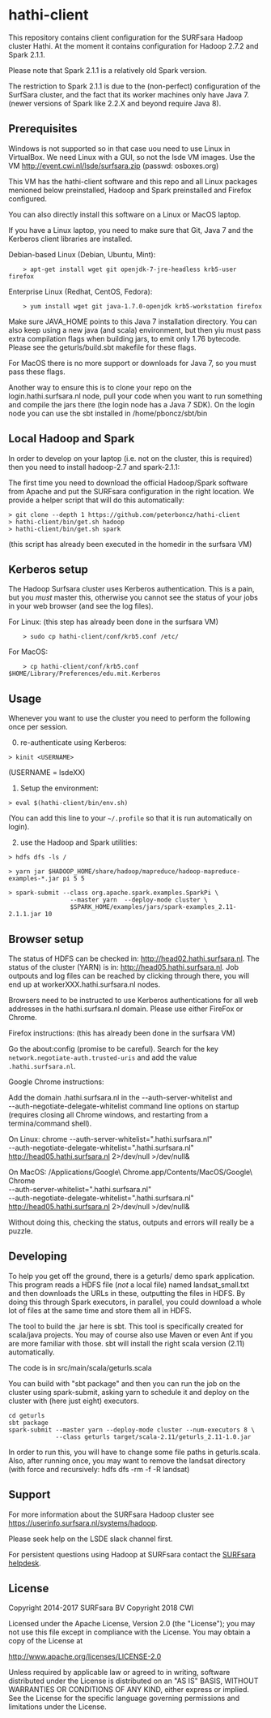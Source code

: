 hathi-client
============

This repository contains client configuration for the SURFsara Hadoop cluster
Hathi. At the moment it contains configuration for Hadoop 2.7.2 and Spark 2.1.1.

Please note that Spark 2.1.1 is a relatively old Spark version. 

The restriction to Spark 2.1.1 is due to the (non-perfect) configuration of the 
SurfSara cluster, and the fact that its worker machines only have Java 7. 
(newer versions of Spark like 2.2.X and beyond require Java 8).

Prerequisites
-------------

Windows is not supported so in that case uou need to use Linux in VirtualBox. We 
need Linux with a GUI, so not the lsde VM images. 
Use the VM http://event.cwi.nl/lsde/surfsara.zip (passwd: osboxes.org) 

This VM has the hathi-client software and this repo and all Linux packages
menioned below preinstalled, Hadoop and Spark preinstalled and Firefox configured.

You can also directly install this software on a Linux or MacOS laptop.

If you have a Linux laptop, you need to make sure that Git, Java 7 and the Kerberos 
client libraries are installed. 

Debian-based Linux (Debian, Ubuntu, Mint):
```
    > apt-get install wget git openjdk-7-jre-headless krb5-user firefox
```
Enterprise Linux (Redhat, CentOS, Fedora):
```
    > yum install wget git java-1.7.0-openjdk krb5-workstation firefox
```

Make sure JAVA_HOME points to this Java 7 installation directory. 
You can also keep using a new java (and scala) environment, but then yiu
must pass extra compilation flags when building jars, to emit only
1.76 bytecode. Please see the geturls/build.sbt makefile for these flags.

For MacOS there is no more support or downloads for Java 7, so you must 
pass these flags.

Another way to ensure this is to clone your repo on the login.hathi.surfsara.nl
node, pull your code when you want to run something and compile the jars there 
(the login node has a Java 7 SDK). On the login node you can use the sbt
installed in /home/pboncz/sbt/bin


Local Hadoop and Spark
----------------------

In order to develop on your laptop (i.e. not on the cluster, this is required) 
then you need to install hadoop-2.7 and spark-2.1.1:

The first time you need to download the official Hadoop/Spark software from
Apache and put the SURFsara configuration in the right location. We provide a
helper script that will do this automatically:

```
> git clone --depth 1 https://github.com/peterboncz/hathi-client
> hathi-client/bin/get.sh hadoop
> hathi-client/bin/get.sh spark
```

(this script has already been executed in the homedir in the surfsara VM)

Kerberos setup
--------------

The Hadoop Surfsara cluster uses Kerberos authentication. This is a pain, but
you *must* master this, otherwise you cannot see the status of your jobs in
your web browser (and see the log files).

For Linux: (this step has already been done in the surfsara VM)
```
    > sudo cp hathi-client/conf/krb5.conf /etc/
```

For MacOS:
```
    > cp hathi-client/conf/krb5.conf $HOME/Library/Preferences/edu.mit.Kerberos
```


Usage
-----

Whenever you want to use the cluster you need to perform the following once per
session.

0) re-authenticate using Kerberos:
```
> kinit <USERNAME>
```
(USERNAME = lsdeXX)

1) Setup the environment:
```
> eval $(hathi-client/bin/env.sh)
```
(You can add this line to your `~/.profile` so that it is run automatically on
login).

2) use the Hadoop and Spark utilities:
```
> hdfs dfs -ls /

> yarn jar $HADOOP_HOME/share/hadoop/mapreduce/hadoop-mapreduce-examples-*.jar pi 5 5

> spark-submit --class org.apache.spark.examples.SparkPi \
                 --master yarn  --deploy-mode cluster \
                 $SPARK_HOME/examples/jars/spark-examples_2.11-2.1.1.jar 10
```

Browser setup
-------------

The status of HDFS can be checked in: <http://head02.hathi.surfsara.nl>.
The status of the cluster (YARN) is in: <http://head05.hathi.surfsara.nl>.
Job outpouts and log files can be reached by clicking through there, you
will end up at workerXXX.hathi.surfsara.nl nodes.

Browsers need to be instructed to use Kerberos authentications for all
web addresses in the hathi.surfsara.nl domain. Please use either FireFox
or Chrome.

Firefox instructions: (this has already been done in the surfsara VM)

Go the about:config (promise to be careful). Search for the key
`network.negotiate-auth.trusted-uris` and add the value `.hathi.surfsara.nl`.

Google Chrome instructions:

Add the domain .hathi.surfsara.nl in the --auth-server-whitelist and  
--auth-negotiate-delegate-whitelist command line options on startup (requires 
closing all Chrome windows, and restarting from a termina/command shell).

On Linux: chrome --auth-server-whitelist=".hathi.surfsara.nl" \
                 --auth-negotiate-delegate-whitelist=".hathi.surfsara.nl" \
                 http://head05.hathi.surfsara.nl 2>/dev/null >/dev/null&

On MacOS: /Applications/Google\ Chrome.app/Contents/MacOS/Google\ Chrome \
                 --auth-server-whitelist=".hathi.surfsara.nl" \
                 --auth-negotiate-delegate-whitelist=".hathi.surfsara.nl" \
                 http://head05.hathi.surfsara.nl 2>/dev/null >/dev/null&

Without doing this, checking the status, outputs and errors will really be a puzzle.


Developing
----------

To help you get off the ground, there is a geturls/ demo spark application. 
This program reads a HDFS file (*not* a local file) named landsat_small.txt and 
then downloads the URLs in these, outputting the files in HDFS. By doing this 
through Spark executors, in parallel, you could download a whole lot of files 
at the same time and store them all in HDFS.

The tool to build the .jar here is sbt. This tool is specifically created 
for scala/java projects. You may of course also use Maven or even Ant if you 
are more familiar with those. sbt will install the right scala version (2.11) 
automatically.

The code is in src/main/scala/geturls.scala

You can build with "sbt package" and then you can run the job on the cluster 
using spark-submit, asking yarn to schedule it and deploy on the cluster with 
(here just eight) executors.

```
cd geturls
sbt package
spark-submit --master yarn --deploy-mode cluster --num-executors 8 \
             --class geturls target/scala-2.11/geturls_2.11-1.0.jar
```

In order to run this, you will have to change some file paths in geturls.scala. 
Also, after running once, you may want to remove the landsat directory (with 
force and recursively: hdfs dfs -rm -f -R landsat)


Support
-------

For more information about the SURFsara Hadoop cluster see
<https://userinfo.surfsara.nl/systems/hadoop>.

Please seek help on the LSDE slack channel first.

For persistent questions using Hadoop at SURFsara contact the [SURFsara
helpdesk](mailto:helpdesk@surfsara.nl?subject=Help%20with%20Hadoop%20hathi-client).

License
-------

Copyright 2014-2017 SURFsara BV
Copyright 2018 CWI

Licensed under the Apache License, Version 2.0 (the "License");
you may not use this file except in compliance with the License.
You may obtain a copy of the License at

<http://www.apache.org/licenses/LICENSE-2.0>

Unless required by applicable law or agreed to in writing, software
distributed under the License is distributed on an "AS IS" BASIS,
WITHOUT WARRANTIES OR CONDITIONS OF ANY KIND, either express or implied.
See the License for the specific language governing permissions and
limitations under the License.
